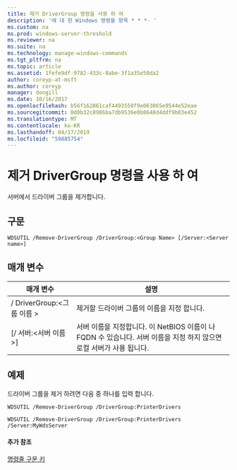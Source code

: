 ```yaml
---
title: 제거 DriverGroup 명령을 사용 하 여
description: '에 대 한 Windows 명령을 항목 * * *- '
ms.custom: na
ms.prod: windows-server-threshold
ms.reviewer: na
ms.suite: na
ms.technology: manage-windows-commands
ms.tgt_pltfrm: na
ms.topic: article
ms.assetid: 1fefe9df-9782-433c-8abe-3f1a35e50da2
author: coreyp-at-msft
ms.author: coreyp
manager: dongill
ms.date: 10/16/2017
ms.openlocfilehash: b56f162861caf4493550f9e063065e9544e52eae
ms.sourcegitcommit: 0d0b32c8986ba7db9536e0b8648d4ddf9b03e452
ms.translationtype: MT
ms.contentlocale: ko-KR
ms.lasthandoff: 04/17/2019
ms.locfileid: "59885754"
---
```

# <a name="using-the-remove-drivergroup-command"></a>제거 DriverGroup 명령을 사용 하 여



서버에서 드라이버 그룹을 제거합니다.

## <a name="syntax"></a>구문

```
WDSUTIL /Remove-DriverGroup /DriverGroup:<Group Name> [/Server:<Server name>]
```

## <a name="parameters"></a>매개 변수

|매개 변수|설명|
|---------|-----------|
|/ DriverGroup:\<그룹 이름 >|제거할 드라이버 그룹의 이름을 지정 합니다.|
|[/ 서버:\<서버 이름 >]|서버 이름을 지정합니다. 이 NetBIOS 이름이 나 FQDN 수 있습니다. 서버 이름을 지정 하지 않으면 로컬 서버가 사용 됩니다.|

## <a name="BKMK_examples"></a>예제

드라이버 그룹을 제거 하려면 다음 중 하나를 입력 합니다.
```
WDSUTIL /Remove-DriverGroup /DriverGroup:PrinterDrivers
```
```
WDSUTIL /Remove-DriverGroup /DriverGroup:PrinterDrivers /Server:MyWdsServer
```

#### <a name="additional-references"></a>추가 참조

[명령줄 구문 키](command-line-syntax-key.md)